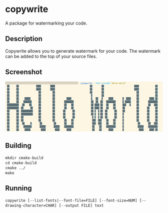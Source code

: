 # copywrite
A package for watermarking your code.

## Description
Copywrite allows you to generate watermark for your code. The watermark can be added
to the top of your source files.

## Screenshot

<p align="left">
  <img src="https://github.com/zenon8adams/copywrite/blob/master/screenshot.png"/>
</p>

## Building
```
mkdir cmake-build
cd cmake-build
cmake ../
make
```

## Running
```
copywrite [--list-fonts|--font-file=FILE] [--font-size=NUM] [--drawing-character=CHAR] [--output FILE] text
```
